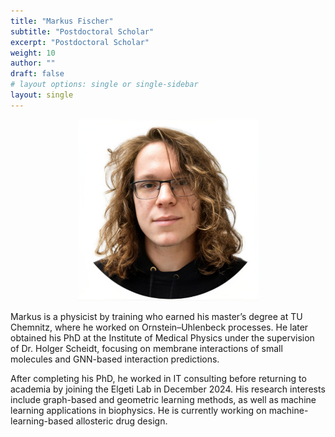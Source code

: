 ```yaml
---
title: "Markus Fischer"
subtitle: "Postdoctoral Scholar"
excerpt: "Postdoctoral Scholar"
weight: 10
author: ""
draft: false
# layout options: single or single-sidebar
layout: single
---
```

<center>
<img src="featured.jpg" alt="Markus" style="width:290px;height:290px;"> 
</center>

Markus is a physicist by training who earned his master’s degree at TU Chemnitz, where he worked on Ornstein–Uhlenbeck processes. He later obtained his PhD at the Institute of Medical Physics under the supervision of Dr. Holger Scheidt, focusing on membrane interactions of small molecules and GNN-based interaction predictions. 

After completing his PhD, he worked in IT consulting before returning to academia by joining the Elgeti Lab in December 2024. His research interests include graph-based and geometric learning methods, as well as machine learning applications in biophysics. He is currently working on machine-learning-based allosteric drug design.
